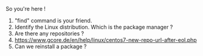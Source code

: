 So you're here !

1. "find" command is your friend.
2. Identify the Linux distribution. Which is the package manager ?
3. Are there any repositories ?
4. https://www.gcore.de/en/help/linux/centos7-new-repo-url-after-eol.php
5. Can we reinstall a package ?

